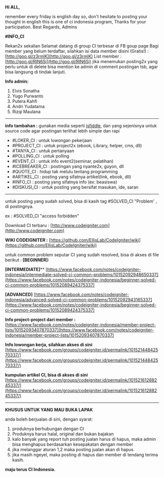 **Hi ALL,**

   remember every friday is english day
    so, don't hesitate to posting your thought in english
    this is one of ci indonesia program,
    Thanks for your participation.
    Best Regards,
    Admins

 **‪#‎INFO_CI‬**
 
   Rekan2x sekalian
    Selamat datang di group CI terbesar di FB goup page
    Bagi member yang belum terdaftar, silahkan isi data member disini (Gratis!) :
    [http://goo.gl/z3rmlK](http://goo.gl/z3rmlK)
    List member :
    [http://goo.gl/RIN6Sj](http://goo.gl/RIN6Sj)
    jika menemukan posting2x yang perlu untuk di delete 
    bisa mention ke admin di comment postingan tsb, agar bisa langsung di tindak lanjuti.
    
  **Info admin:**

 1. Elvis Sonatha
 2. Yugo Purwanto
 3. Putera Kahfi
 4. Andri Yudatama
 5. Rizqi Maulana

----------
**info tambahan :**
gunakan media seperti [jsfiddle](https://jsfiddle.net/), dan yang sejenisnya untuk source code agar postingan terlihat lebih simple dan rapi

   - ‪#‎LOKER_CI‬ : untuk lowongan pekerjaan 
   - ‪#‎PROJECT_CI‬ : untuk project2x (ebook, Library, helper, cms, dll)
   - ‪#‎TANYA_CI‬ : untuk pertanyaan 
   - ‪#‎POLLING_CI‬ : untuk polling 
   - ‪#‎EVENT_CI‬ : untuk info event2(seminar, pelatihan)
   - ‪#‎ICEBREAKER_CI‬ : postingan yang nyante2x, guyon, dll
   - ‪#‎QUOTE_CI‬ : hidup tak melulu tentang programming
   - ‪#‎ARTIKEL_CI‬ : posting yang sifatnya artikel(link, ebook, dll) 
   - #INFO_CI : posting yang sifatnya info (ex: beasiswa)
   - ‪#‎DISKUSI_CI‬ : untuk posting yang bersifat masukan, ide, saran
 
----------
untuk posting yang sudah solved, bisa di kasih tag ‪#‎SOLVED_CI‬ "Problem' , di postingnya.

ex : #SOLVED_CI "access forbidden"

Download CI terbaru :
    [http://www.codeigniter.com](http://www.codeigniter.com)
    
**WIKI CODEIGNITER :**
    [https://github.com/EllisLab/CodeIgniter/wiki](https://github.com/EllisLab/CodeIgniter/wiki)
    
untuk common problem seputar CI yang sudah resolved,
    bisa di akses di file berikut :
    **[BEGINNER]:** 

 **[INTERMEDIATE]****
    [https://www.facebook.com/notes/codeigniter-indonesia/intermediate-solved-ci-common-problems/10152092948650337](https://www.facebook.com/notes/codeigniter-indonesia/beginner-solved-ci-common-problems/10152089424375337)
    
**[ADVANCED]**
 [https://www.facebook.com/notes/codeigniter-indonesia/advanced-solved-ci-common-problems/10152092943165337](https://www.facebook.com/notes/codeigniter-indonesia/beginner-solved-ci-common-problems/10152089424375337)

**Info project-project dari member :**
[https://www.facebook.com/notes/codeigniter-indonesia/member-project-lists/10152093407870337](https://www.facebook.com/notes/codeigniter-indonesia/member-project-lists/10152093407870337)

 **Info lowongan kerja, silahkan akses di sini** 
    [https://www.facebook.com/groups/codeigniter.id/permalink/10152144842570337/](https://www.facebook.com/groups/codeigniter.id/permalink/10152144842570337/)

**kumpulan artikel CI, bisa di akses di sini**
   [https://www.facebook.com/groups/codeigniter.id/permalink/10152161288245337/](https://www.facebook.com/groups/codeigniter.id/permalink/10152161288245337/)


----------


**KHUSUS UNTUK YANG MAU BUKA LAPAK**

anda boleh berjualan di sini, dengan syarat:

1. produknya berhubungan dengan CI
2. Produknya harus halal, original dan bukan bajakan
3. kalo banyak yang report tuh posting jualan harus di hapus, maka admin bisa menghapus berdasarkan kesepakatan dengan member
4. jika melanggar aturan 1,2 maka posting jualan akan di hapus.
5. jika masih ngeyel, maka posting di hapus dan member di tendang
    terima kasih.
    
  **maju terus CI Indonesia.**
